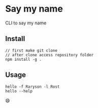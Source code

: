# Say my name
CLI to say my name

## Install
```
// first make git clone
// after clone access repository folder
npm install -g .
```

## Usage
```
hello -f Raryson -l Rost
hello --help
```

:smile:
